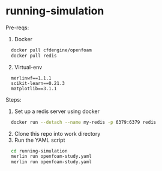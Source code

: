 # running-simulation
Pre-reqs:
1. Docker
```bash
  docker pull cfdengine/openfoam
  docker pull redis
```
2. Virtual-env
```Ofpp==0.11
  merlinwf==1.1.1
  scikit-learn==0.21.3
  matplotlib==3.1.1
```

Steps:
1. Set up a redis server using docker
```bash
  docker run --detach --name my-redis -p 6379:6379 redis
```
2. Clone this repo into work directory
3. Run the YAML script
```bash
  cd running-simulation
  merlin run openfoam-study.yaml
  merlin run openfoam-study.yaml
```
